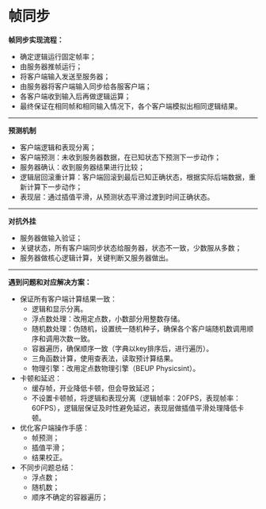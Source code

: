 # 帧同步
**帧同步实现流程：**
- 确定逻辑运行固定帧率；
- 由服务器推帧运行；
- 将客户端输入发送至服务器；
- 由服务器将客户端输入同步给各服客户端；
- 各客户端收到输入后再做逻辑运算；
- 最终保证在相同帧和相同输入情况下，各个客户端模拟出相同逻辑结果。
***
**预测机制**
- 客户端逻辑和表现分离；
- 客户端预测：未收到服务器数据，在已知状态下预测下一步动作；
- 服务器确认：收到服务器结果进行比较；
- 逻辑层回滚重计算：客户端回滚到最后已知正确状态，根据实际后端数据，重新计算下一步动作；
- 表现层：通过插值平滑，从预测状态平滑过渡到时间正确状态。
***
**对抗外挂**
- 服务器做输入验证；
- 关键状态，所有客户端同步状态给服务器，状态不一致，少数服从多数；
- 服务器做核心逻辑计算，关键判断又服务器做出。
***
**遇到问题和对应解决方案：**
- 保证所有客户端计算结果一致：
  - 逻辑和显示分离。
  - 浮点数处理：改用定点数，小数部分用整数存储。
  - 随机数处理：伪随机，设置统一随机种子，确保各个客户端随机数调用顺序和调用次数一致。
  - 容器遍历，确保顺序一致（字典以key排序后，进行遍历）。
  - 三角函数计算，使用查表法，读取预计算结果。
  -  物理引擎：改用定点数物理引擎（BEUP Physicsint）。
- 卡顿和延迟：
  - 缓存帧，开业降低卡顿，但会导致延迟；
  - 不设置卡顿帧，将逻辑和表现分离（逻辑帧率：20FPS，表现帧率：60FPS），逻辑层保证及时性避免延迟，表现层做插值平滑处理降低卡顿。  
- 优化客户端操作手感：
  - 帧预测；
  - 插值平滑；
  - 结果校正。
- 不同步问题总结：
  - 浮点数；
  - 随机数；
  - 顺序不确定的容器遍历；
